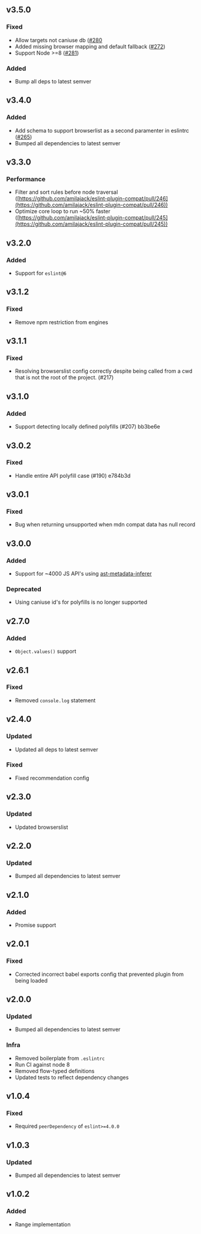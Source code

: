 ## v3.5.0
### Fixed
- Allow targets not caniuse db ([#280](https://github.com/amilajack/eslint-plugin-compat/pull/280)
- Added missing browser mapping and default fallback ([#272](https://github.com/amilajack/eslint-plugin-compat/pull/272))
- Support Node >=8 ([#281](https://github.com/amilajack/eslint-plugin-compat/pull/281))

### Added
- Bump all deps to latest semver

## v3.4.0
### Added
- Add schema to support browserlist as a second paramenter in eslintrc ([#265](https://github.com/amilajack/eslint-plugin-compat/pull/265))
- Bumped all dependencies to latest semver

## v3.3.0
### Performance
- Filter and sort rules before node traversal ([https://github.com/amilajack/eslint-plugin-compat/pull/246](https://github.com/amilajack/eslint-plugin-compat/pull/246))
- Optimize core loop to run ~50% faster ([https://github.com/amilajack/eslint-plugin-compat/pull/245](https://github.com/amilajack/eslint-plugin-compat/pull/245))

## v3.2.0
### Added
- Support for `eslint@6`

## v3.1.2
### Fixed
- Remove npm restriction from engines

## v3.1.1
### Fixed
- Resolving browserslist config correctly despite being called from a cwd that is not the root of the project. (#217)

## v3.1.0
### Added
- Support detecting locally defined polyfills (#207)  bb3be6e

## v3.0.2
### Fixed
- Handle entire API polyfill case (#190)  e784b3d

## v3.0.1
### Fixed
- Bug when returning unsupported when mdn compat data has null record

## v3.0.0
### Added
- Support for ~4000 JS API's using [ast-metadata-inferer](https://github.com/amilajack/ast-metadata-inferer)

### Deprecated
- Using caniuse id's for polyfills is no longer supported

## v2.7.0
### Added
- `Object.values()` support

## v2.6.1
### Fixed
- Removed `console.log` statement

## v2.4.0
### Updated
- Updated all deps to latest semver
### Fixed
- Fixed recommendation config

## v2.3.0
### Updated
- Updated browserslist

## v2.2.0
### Updated
- Bumped all dependencies to latest semver

## v2.1.0
### Added
- Promise support

## v2.0.1
### Fixed
- Corrected incorrect babel exports config that prevented plugin from being loaded

## v2.0.0
### Updated
- Bumped all dependencies to latest semver
### Infra
- Removed boilerplate from `.eslintrc`
- Run CI against node 8
- Removed flow-typed definitions
- Updated tests to reflect dependency changes

## v1.0.4
### Fixed
- Required `peerDependency` of `eslint>=4.0.0`

## v1.0.3
### Updated
- Bumped all dependencies to latest semver

## v1.0.2
### Added
- Range implementation
